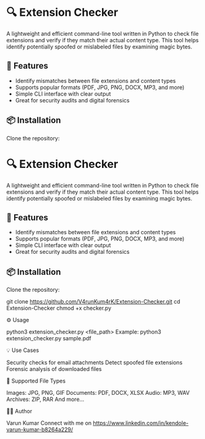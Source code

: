 # 🔍 Extension Checker

A lightweight and efficient command-line tool written in Python to check file extensions and verify if they match their actual content type. This tool helps identify potentially spoofed or mislabeled files by examining magic bytes.

## 🚀 Features

- Identify mismatches between file extensions and content types
- Supports popular formats (PDF, JPG, PNG, DOCX, MP3, and more)
- Simple CLI interface with clear output
- Great for security audits and digital forensics

## 📦 Installation

Clone the repository:

# 🔍 Extension Checker

A lightweight and efficient command-line tool written in Python to check file extensions and verify if they match their actual content type. This tool helps identify potentially spoofed or mislabeled files by examining magic bytes.

## 🚀 Features

- Identify mismatches between file extensions and content types
- Supports popular formats (PDF, JPG, PNG, DOCX, MP3, and more)
- Simple CLI interface with clear output
- Great for security audits and digital forensics

## 📦 Installation

Clone the repository:

git clone https://github.com/V4runKum4rK/Extension-Checker.git
cd Extension-Checker
chmod +x checker.py

⚙️ Usage

python3 extension_checker.py <file_path>
Example:
python3 extension_checker.py sample.pdf

💡 Use Cases

Security checks for email attachments
Detect spoofed file extensions
Forensic analysis of downloaded files

📁 Supported File Types

Images: JPG, PNG, GIF
Documents: PDF, DOCX, XLSX
Audio: MP3, WAV
Archives: ZIP, RAR
And more...

👨‍💻 Author

Varun Kumar
Connect with me on https://www.linkedin.com/in/kendole-varun-kumar-b8264a229/
